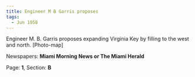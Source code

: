 ```yaml
---  
title: Engineer M B Garris proposes  
tags:  
  - Jun 1958  
---  
```

  
Engineer M. B. Garris proposes expanding Virginia Key by filling to the west and north. [Photo-map]  
  
Newspapers: **Miami Morning News or The Miami Herald**  
  
Page: **1**, Section: **B** 
